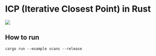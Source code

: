 # ICP (Iterative Closest Point) in Rust

![](icp.gif)

## How to run

```
cargo run --example scans --release
```
